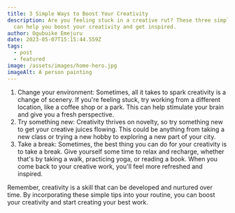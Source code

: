 ```yaml
---
title: 3 Simple Ways to Boost Your Creativity
description: Are you feeling stuck in a creative rut? These three simple tips
  can help you boost your creativity and get inspired.
author: Ogubuike Emejuru
date: 2023-05-07T15:15:44.559Z
tags:
  - post
  - featured
image: /assets/images/home-hero.jpg
imageAlt: A person painting
---
```


1. Change your environment: Sometimes, all it takes to spark creativity is a change of scenery. If you're feeling stuck, try working from a different location, like a coffee shop or a park. This can help stimulate your brain and give you a fresh perspective.
2. Try something new: Creativity thrives on novelty, so try something new to get your creative juices flowing. This could be anything from taking a new class or trying a new hobby to exploring a new part of your city.
3. Take a break: Sometimes, the best thing you can do for your creativity is to take a break. Give yourself some time to relax and recharge, whether that's by taking a walk, practicing yoga, or reading a book. When you come back to your creative work, you'll feel more refreshed and inspired.

Remember, creativity is a skill that can be developed and nurtured over time. By incorporating these simple tips into your routine, you can boost your creativity and start creating your best work.
